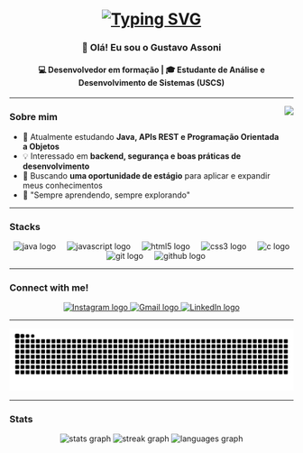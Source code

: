 <h1 align="center">
  <a href="#">
    <img src="https://readme-typing-svg.demolab.com?font=Fira+Code&pause=1000&color=0BDA51&random=false&width=435&lines=Bem-vindo+ao+meu+GitHub!" alt="Typing SVG" />
  </a>
</h1>

<h3 align="center">👋 Olá! Eu sou o <strong>Gustavo Assoni</strong></h3>
<h4 align="center">💻 Desenvolvedor em formação | 🎓 Estudante de Análise e Desenvolvimento de Sistemas (USCS)</h4>

---

<img align="right" height="150" src="https://media3.giphy.com/media/v1.Y2lkPTc5MGI3NjExejJmanhrZWxkZHloeGRxcmJmMmg0aTl5Yzkxd2ZsZXF1OWFwdjRqMSZlcD12MV9pbnRlcm5hbF9naWZfYnlfaWQmY3Q9Zw/BemKqR9RDK4V2/giphy.gif" />


###  Sobre mim
- 🌱 Atualmente estudando **Java, APIs REST e Programação Orientada a Objetos**  
- 💡 Interessado em **backend, segurança e boas práticas de desenvolvimento**  
- 🎯 Buscando **uma oportunidade de estágio** para aplicar e expandir meus conhecimentos  
- 🧠 "Sempre aprendendo, sempre explorando"

---

###  Stacks
<div align="center">
  <img src="https://cdn.jsdelivr.net/gh/devicons/devicon/icons/java/java-original.svg" height="40" alt="java logo" />
  <img width="12" />
  <img src="https://cdn.jsdelivr.net/gh/devicons/devicon/icons/javascript/javascript-original.svg" height="40" alt="javascript logo" />
  <img width="12" />
  <img src="https://cdn.jsdelivr.net/gh/devicons/devicon/icons/html5/html5-original.svg" height="40" alt="html5 logo" />
  <img width="12" />
  <img src="https://cdn.jsdelivr.net/gh/devicons/devicon/icons/css3/css3-original.svg" height="40" alt="css3 logo" />
  <img width="12" />
  <img src="https://cdn.jsdelivr.net/gh/devicons/devicon/icons/c/c-original.svg" height="40" alt="c logo" />
  <img width="12" />
  <img src="https://cdn.jsdelivr.net/gh/devicons/devicon/icons/git/git-original.svg" height="40" alt="git logo" />
  <img width="12" />
  <img src="https://cdn.jsdelivr.net/gh/devicons/devicon/icons/github/github-original.svg" height="40" alt="github logo" />
</div>

---

###  Connect with me!
<div align="center">
  <a href="https://www.instagram.com/gst.assoni" target="_blank">
    <img src="https://img.shields.io/static/v1?message=Instagram&logo=instagram&label=&color=E4405F&logoColor=white&style=for-the-badge" height="35" alt="Instagram logo" />
  </a>
  <a href="mailto:gustavoassoni@gmail.com" target="_blank">
    <img src="https://img.shields.io/static/v1?message=Gmail&logo=gmail&label=&color=D14836&logoColor=white&style=for-the-badge" height="35" alt="Gmail logo" />
  </a>
  <a href="https://www.linkedin.com/in/gustavoassoni" target="_blank">
    <img src="https://img.shields.io/static/v1?message=LinkedIn&logo=linkedin&label=&color=0077B5&logoColor=white&style=for-the-badge" height="35" alt="LinkedIn logo" />
  </a>
</div>

---

<div align="center">
  <img src="https://github.com/GustavoAssoni/GustavoAssoni/blob/output/snake.svg" alt="Snake animation" />
</div>

---

###  Stats

<div align="center">
  <img src="https://github-readme-stats.vercel.app/api?username=GustavoAssoni&hide_title=false&hide_rank=false&show_icons=true&include_all_commits=true&count_private=true&disable_animations=false&theme=tokyonight&locale=en&hide_border=false" height="150" alt="stats graph"  />
  <img src="https://streak-stats.demolab.com?user=GustavoAssoni&locale=en&mode=daily&theme=tokyonight&hide_border=false&border_radius=5" height="150" alt="streak graph"  />
  <img src="https://github-readme-stats.vercel.app/api/top-langs?username=GustavoAssoni&locale=en&hide_title=false&layout=compact&card_width=320&langs_count=5&theme=tokyonight&hide_border=false" height="150" alt="languages graph"  />
</div>

</p>
